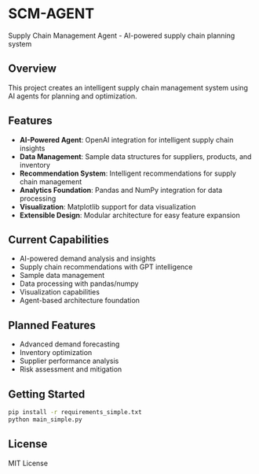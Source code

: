 # SCM-AGENT

Supply Chain Management Agent - AI-powered supply chain planning system

## Overview
This project creates an intelligent supply chain management system using AI agents for planning and optimization.

## Features
- **AI-Powered Agent**: OpenAI integration for intelligent supply chain insights
- **Data Management**: Sample data structures for suppliers, products, and inventory
- **Recommendation System**: Intelligent recommendations for supply chain management
- **Analytics Foundation**: Pandas and NumPy integration for data processing
- **Visualization**: Matplotlib support for data visualization
- **Extensible Design**: Modular architecture for easy feature expansion

## Current Capabilities
- AI-powered demand analysis and insights
- Supply chain recommendations with GPT intelligence
- Sample data management
- Data processing with pandas/numpy
- Visualization capabilities
- Agent-based architecture foundation

## Planned Features
- Advanced demand forecasting
- Inventory optimization
- Supplier performance analysis
- Risk assessment and mitigation

## Getting Started
```bash
pip install -r requirements_simple.txt
python main_simple.py
```

## License
MIT License 